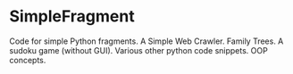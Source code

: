 # SimpleFragment
Code for simple Python fragments.
A Simple Web Crawler.
Family Trees.
A sudoku game (without GUI).
Various other python code snippets.
OOP concepts.

